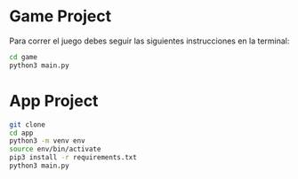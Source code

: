 # Game Project

Para correr el juego debes seguir las siguientes instrucciones en la terminal:

```sh
cd game
python3 main.py
```


# App Project
```sh
git clone
cd app
python3 -m venv env
source env/bin/activate
pip3 install -r requirements.txt
python3 main.py
```